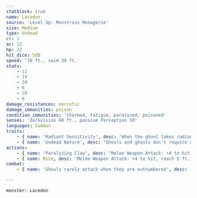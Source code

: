 ```yaml
---
statblock: true
name: Lacedon
source: 'Level Up: Monstrous Menagerie'
size: Medium
type: Undead
cr: 1
ac: 12
hp: 22
hit_dice: 5d8
speed: '30 ft., swim 30 ft.'
stats:
    - 12
    - 14
    - 10
    - 6
    - 10
    - 6
damage_resistances: necrotic
damage_immunities: poison
condition_immunities: 'charmed, fatigue, paralyzed, poisoned'
senses: 'darkvision 60 ft., passive Perception 10'
languages: Common
traits:
    - { name: 'Radiant Sensitivity', desc: 'When the ghoul takes radiant damage, it has disadvantage on attack rolls and on Perception checks that rely on sight until the end of its next turn.' }
    - { name: 'Undead Nature', desc: "Ghouls and ghasts don't require air, sustenance, or sleep." }
actions:
    - { name: 'Paralyzing Claw', desc: "Melee Weapon Attack: +4 to hit, reach 5 ft., one target. Hit: 5 (1d6 + 2) slashing damage. If the target is a living creature other than an elf, it makes a DC 10 Constitution saving throw. On a failure, the target is paralyzed for 1 minute. The target repeats the saving throw at the end of its turns, ending the effect on itself on a success. If the target's saving throw is successful or the effect ends for it, it is immune to any Paralyzing Claw for 24 hours." }
    - { name: Bite, desc: 'Melee Weapon Attack: +4 to hit, reach 5 ft., one incapacitated creature. Hit: 6 (1d8 + 2) piercing damage.' }
combat:
    - { name: 'Ghouls rarely attack when they are outnumbered', desc: 'They prefer to swarm their enemies, with at least two ghouls attacking one target, preferably an unarmored non-elf. They retreat if they take radiant damage but try to drag paralyzed victims with them.' }

---
```

```statblock
monster: Lacedon
```
